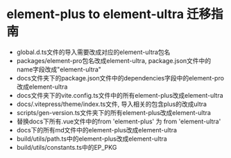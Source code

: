 # element-plus to element-ultra 迁移指南

- global.d.ts文件的导入需要改成对应的element-ultra包名
- packages/element-pro包名改成element-ultra, package.json文件中的name字段改成"element-ultra"
- docs文件夹下的package.json文件中的dependencies字段中的element-pro改成element-ultra
- docs文件夹下的vite.config.ts文件中的所有element-plus改成element-ultra
- docs/.vitepress/theme/index.ts文件, 导入相关的包含plus的改成ultra
- scripts/gen-version.ts文件夹下的所有element-plus改成element-ultra
- 替换docs下所有.vue文件中的from 'element-plus' 为 from 'element-ultra'
- docs下的所有md文件中的element-plus改成element-ultra
- build/utils/path.ts中的element-plus改成element-ultra
- build/utils/constants.ts中的EP_PKG